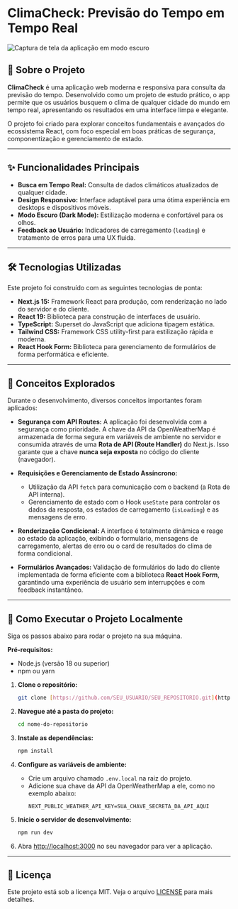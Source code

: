 # ClimaCheck: Previsão do Tempo em Tempo Real

![Captura de tela da aplicação em modo escuro]("public/print.jpg")

## 📖 Sobre o Projeto

**ClimaCheck** é uma aplicação web moderna e responsiva para consulta da previsão do tempo. Desenvolvido como um projeto de estudo prático, o app permite que os usuários busquem o clima de qualquer cidade do mundo em tempo real, apresentando os resultados em uma interface limpa e elegante.

O projeto foi criado para explorar conceitos fundamentais e avançados do ecossistema React, com foco especial em boas práticas de segurança, componentização e gerenciamento de estado.



---

## ✨ Funcionalidades Principais

-   **Busca em Tempo Real:** Consulta de dados climáticos atualizados de qualquer cidade.
-   **Design Responsivo:** Interface adaptável para uma ótima experiência em desktops e dispositivos móveis.
-   **Modo Escuro (Dark Mode):** Estilização moderna e confortável para os olhos.
-   **Feedback ao Usuário:** Indicadores de carregamento (`loading`) e tratamento de erros para uma UX fluida.

---

## 🛠️ Tecnologias Utilizadas

Este projeto foi construído com as seguintes tecnologias de ponta:

-   **Next.js 15:** Framework React para produção, com renderização no lado do servidor e do cliente.
-   **React 19:** Biblioteca para construção de interfaces de usuário.
-   **TypeScript:** Superset do JavaScript que adiciona tipagem estática.
-   **Tailwind CSS:** Framework CSS utility-first para estilização rápida e moderna.
-   **React Hook Form:** Biblioteca para gerenciamento de formulários de forma performática e eficiente.

---

## 🧠 Conceitos Explorados

Durante o desenvolvimento, diversos conceitos importantes foram aplicados:

-   **Segurança com API Routes:** A aplicação foi desenvolvida com a segurança como prioridade. A chave da API da OpenWeatherMap é armazenada de forma segura em variáveis de ambiente no servidor e consumida através de uma **Rota de API (Route Handler)** do Next.js. Isso garante que a chave **nunca seja exposta** no código do cliente (navegador).

-   **Requisições e Gerenciamento de Estado Assíncrono:**

    -   Utilização da API `fetch` para comunicação com o backend (a Rota de API interna).
    -   Gerenciamento de estado com o Hook `useState` para controlar os dados da resposta, os estados de carregamento (`isLoading`) e as mensagens de erro.

-   **Renderização Condicional:** A interface é totalmente dinâmica e reage ao estado da aplicação, exibindo o formulário, mensagens de carregamento, alertas de erro ou o card de resultados do clima de forma condicional.

-   **Formulários Avançados:** Validação de formulários do lado do cliente implementada de forma eficiente com a biblioteca **React Hook Form**, garantindo uma experiência de usuário sem interrupções e com feedback instantâneo.

---

## 🚀 Como Executar o Projeto Localmente

Siga os passos abaixo para rodar o projeto na sua máquina.

**Pré-requisitos:**

-   Node.js (versão 18 ou superior)
-   npm ou yarn

1.  **Clone o repositório:**

    ```bash
    git clone [https://github.com/SEU_USUARIO/SEU_REPOSITORIO.git](https://github.com/SEU_USUARIO/SEU_REPOSITORIO.git)
    ```

2.  **Navegue até a pasta do projeto:**

    ```bash
    cd nome-do-repositorio
    ```

3.  **Instale as dependências:**

    ```bash
    npm install
    ```

4.  **Configure as variáveis de ambiente:**

    -   Crie um arquivo chamado `.env.local` na raiz do projeto.
    -   Adicione sua chave da API da OpenWeatherMap a ele, como no exemplo abaixo:
        ```
        NEXT_PUBLIC_WEATHER_API_KEY=SUA_CHAVE_SECRETA_DA_API_AQUI
        ```

5.  **Inicie o servidor de desenvolvimento:**

    ```bash
    npm run dev
    ```

6.  Abra [http://localhost:3000](http://localhost:3000) no seu navegador para ver a aplicação.

---

## 📄 Licença

Este projeto está sob a licença MIT. Veja o arquivo [LICENSE](LICENSE) para mais detalhes.
